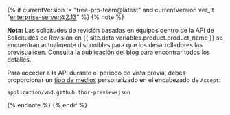 {% if currentVersion != "free-pro-team@latest" and currentVersion ver_lt "enterprise-server@2.13" %}
{% note %}

**Nota:** Las solicitudes de revisión basadas en equipos dentro de la API de Solicitudes de Revisión en {{ site.data.variables.product.product_name }} se encuentran actualmente disponibles para que los desarrolladores las previsualicen. Consulta la [publicación del blog](https://developer.github.com/changes/2017-07-26-team-review-request-thor-preview) para encontrar todos los detalles.

Para acceder a la API durante el periodo de vista previa, debes proporcionar un [tipo de medios](/v3/media) personalizado en el encabezado de `Accept`:

```
application/vnd.github.thor-preview+json
```

{% endnote %}
{% endif %}
